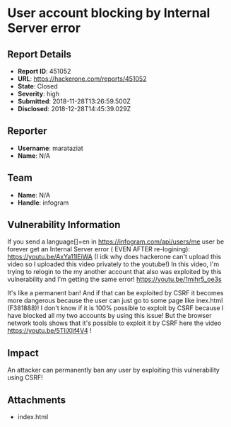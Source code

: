 # User account blocking by Internal Server error

## Report Details
- **Report ID**: 451052
- **URL**: https://hackerone.com/reports/451052
- **State**: Closed
- **Severity**: high
- **Submitted**: 2018-11-28T13:26:59.500Z
- **Disclosed**: 2018-12-28T14:45:39.029Z

## Reporter
- **Username**: marataziat
- **Name**: N/A

## Team
- **Name**: N/A
- **Handle**: infogram

## Vulnerability Information
If you send a language[]=en in https://infogram.com/api/users/me user be forever get an Internal Server error ( EVEN AFTER re-logining):
https://youtu.be/AxYa11lEiWA
(I idk why does hackerone can't upload this video so I uploaded this video privately to the youtube!) 
In this video, I'm trying to relogin to the my another account that also was exploited by this vulnerability and I'm getting the same error! https://youtu.be/1mihr5_oe3s 

It's like a permanent ban! And if that can be exploited by CSRF it becomes more dangerous because the user can just go to some page like inex.html (F381888)! I don't know if it is 100% possible to exploit by CSRF because I have blocked all my two accounts by using this issue! But the browser network tools shows that it's possible to exploit it by CSRF here the video https://youtu.be/5TliXljf4V4 !

## Impact

An attacker can permanently ban any user by exploiting this vulnerability using CSRF!

## Attachments
- index.html

